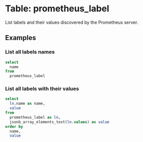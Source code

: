 # Table: prometheus_label

List labels and their values discovered by the Prometheus server.

## Examples

### List all labels names

```sql
select
  name
from
  prometheus_label
```

### List all labels with their values

```sql
select
  ln.name as name,
  value
from
  prometheus_label as ln,
  jsonb_array_elements_text(ln.values) as value
order by
  name,
  value
```
